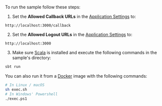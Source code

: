 To run the sample follow these steps:

1) Set the **Allowed Callback URLs** in the [Application Settings](${manage_url}/#/applications/${account.clientId}/settings) to:

```text
http://localhost:3000/callback
```

2) Set the **Allowed Logout URLs** in the [Application Settings](${manage_url}/#/applications/${account.clientId}/settings) to:

```text
http://localhost:3000
```

3) Make sure [Scala](https://www.scala-lang.org/download/) is installed and execute the following commands in the sample's directory:

```bash
sbt run
```

You can also run it from a [Docker](https://www.docker.com) image with the following commands:

```bash
# In Linux / macOS
sh exec.sh
# In Windows' Powershell
./exec.ps1
```